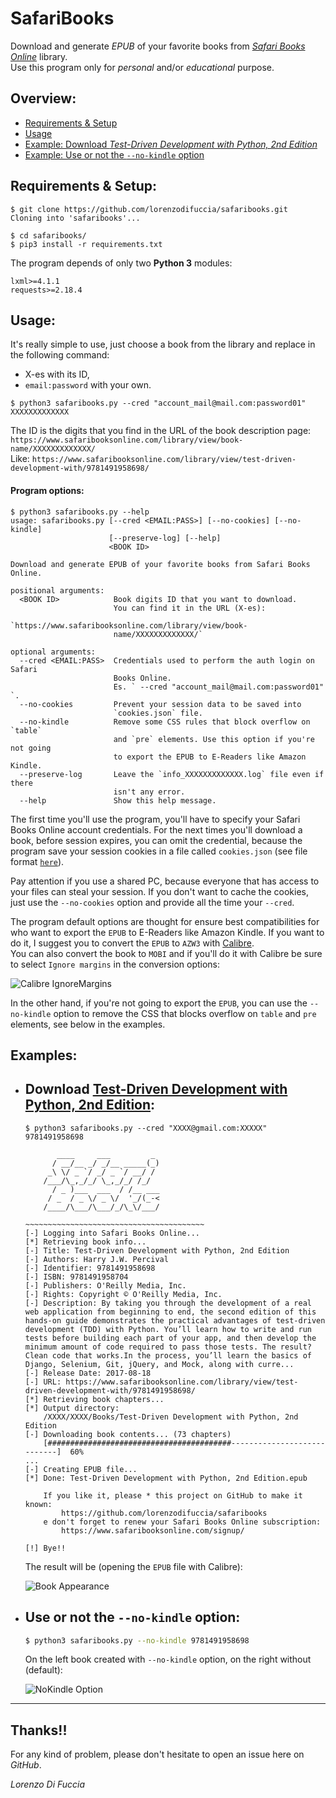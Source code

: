 # SafariBooks
Download and generate *EPUB* of your favorite books from [*Safari Books Online*](https://www.safaribooksonline.com) library.  
Use this program only for *personal* and/or *educational* purpose.  

## Overview:
  * [Requirements & Setup](#requirements--setup)
  * [Usage](#usage)
  * [Example: Download *Test-Driven Development with Python, 2nd Edition*](#download-test-driven-development-with-python-2nd-edition)
  * [Example: Use or not the `--no-kindle` option](#use-or-not-the---no-kindle-option)

## Requirements & Setup:
```shell
$ git clone https://github.com/lorenzodifuccia/safaribooks.git
Cloning into 'safaribooks'...

$ cd safaribooks/
$ pip3 install -r requirements.txt
```  

The program depends of only two **Python 3** modules:
```python3
lxml>=4.1.1
requests>=2.18.4
```
  
## Usage:
It's really simple to use, just choose a book from the library and replace in the following command:
  * X-es with its ID, 
  * `email:password` with your own. 

```shell
$ python3 safaribooks.py --cred "account_mail@mail.com:password01" XXXXXXXXXXXXX
```

The ID is the digits that you find in the URL of the book description page:  
`https://www.safaribooksonline.com/library/view/book-name/XXXXXXXXXXXXX/`  
Like: `https://www.safaribooksonline.com/library/view/test-driven-development-with/9781491958698/`  
  
#### Program options:
```shell
$ python3 safaribooks.py --help
usage: safaribooks.py [--cred <EMAIL:PASS>] [--no-cookies] [--no-kindle]
                      [--preserve-log] [--help]
                      <BOOK ID>

Download and generate EPUB of your favorite books from Safari Books Online.

positional arguments:
  <BOOK ID>            Book digits ID that you want to download.
                       You can find it in the URL (X-es):
                       `https://www.safaribooksonline.com/library/view/book-
                       name/XXXXXXXXXXXXX/`

optional arguments:
  --cred <EMAIL:PASS>  Credentials used to perform the auth login on Safari
                       Books Online.
                       Es. ` --cred "account_mail@mail.com:password01" `.
  --no-cookies         Prevent your session data to be saved into
                       `cookies.json` file.
  --no-kindle          Remove some CSS rules that block overflow on `table`
                       and `pre` elements. Use this option if you're not going
                       to export the EPUB to E-Readers like Amazon Kindle.
  --preserve-log       Leave the `info_XXXXXXXXXXXXX.log` file even if there 
                       isn't any error.
  --help               Show this help message.
```
  
The first time you'll use the program, you'll have to specify your Safari Books Online account credentials. 
For the next times you'll download a book, before session expires, you can omit the credential, because the program save your session cookies in a file called `cookies.json` (see file format [`here`](/../../issues/2#issuecomment-367726544)). 
  
Pay attention if you use a shared PC, because everyone that has access to your files can steal your session. 
If you don't want to cache the cookies, just use the `--no-cookies` option and provide all the time your `--cred`.  

The program default options are thought for ensure best compatibilities for who want to export the `EPUB` to E-Readers like Amazon Kindle. If you want to do it, I suggest you to convert the `EPUB` to `AZW3` with [Calibre](https://calibre-ebook.com/).  
You can also convert the book to `MOBI` and if you'll do it with Calibre be sure to select `Ignore margins` in the conversion options:  
  
![Calibre IgnoreMargins](https://github.com/lorenzodifuccia/cloudflare/raw/master/Images/safaribooks/safaribooks_calibre_IgnoreMargins.png "Select Ignore margins")  

In the other hand, if you're not going to export the `EPUB`, you can use the `--no-kindle` option to remove the CSS that blocks overflow on `table` and `pre` elements, see below in the examples.  
  
## Examples:
  * ## Download [Test-Driven Development with Python, 2nd Edition](https://www.safaribooksonline.com/library/view/test-driven-development-with/9781491958698/):  
    ```shell
    $ python3 safaribooks.py --cred "XXXX@gmail.com:XXXXX" 9781491958698

           ____     ___         _ 
          / __/__ _/ _/__ _____(_)
         _\ \/ _ `/ _/ _ `/ __/ / 
        /___/\_,_/_/ \_,_/_/ /_/  
          / _ )___  ___  / /__ ___
         / _  / _ \/ _ \/  '_/(_-<
        /____/\___/\___/_/\_\/___/

    ~~~~~~~~~~~~~~~~~~~~~~~~~~~~~~~~~~~~~~~~
    [-] Logging into Safari Books Online...
    [*] Retrieving book info... 
    [-] Title: Test-Driven Development with Python, 2nd Edition                     
    [-] Authors: Harry J.W. Percival                                                
    [-] Identifier: 9781491958698                                                   
    [-] ISBN: 9781491958704                                                         
    [-] Publishers: O'Reilly Media, Inc.                                            
    [-] Rights: Copyright © O'Reilly Media, Inc.                                    
    [-] Description: By taking you through the development of a real web application from beginning to end, the second edition of this hands-on guide demonstrates the practical advantages of test-driven development (TDD) with Python. You’ll learn how to write and run tests before building each part of your app, and then develop the minimum amount of code required to pass those tests. The result? Clean code that works.In the process, you’ll learn the basics of Django, Selenium, Git, jQuery, and Mock, along with curre...
    [-] Release Date: 2017-08-18
    [-] URL: https://www.safaribooksonline.com/library/view/test-driven-development-with/9781491958698/
    [*] Retrieving book chapters...                                                          
    [*] Output directory:                                                           
        /XXXX/XXXX/Books/Test-Driven Development with Python, 2nd Edition
    [-] Downloading book contents... (73 chapters)                                               
        [#########################################----------------------------]  60%
    ...
    [-] Creating EPUB file...                                                       
    [*] Done: Test-Driven Development with Python, 2nd Edition.epub                 

        If you like it, please * this project on GitHub to make it known:
            https://github.com/lorenzodifuccia/safaribooks
        e don't forget to renew your Safari Books Online subscription:
            https://www.safaribooksonline.com/signup/

    [!] Bye!!
    ```  
     The result will be (opening the `EPUB` file with Calibre):  

    ![Book Appearance](https://github.com/lorenzodifuccia/cloudflare/raw/master/Images/safaribooks/safaribooks_example01_TDD.png "Book opened with Calibre")  
 
  * ## Use or not the `--no-kindle` option:
    ```bash
    $ python3 safaribooks.py --no-kindle 9781491958698
    ```  
    On the left book created with `--no-kindle` option, on the right without (default):  
    
    ![NoKindle Option](https://github.com/lorenzodifuccia/cloudflare/raw/master/Images/safaribooks/safaribooks_example02_NoKindle.png "Version compare")  
    
---  
  
## Thanks!!
For any kind of problem, please don't hesitate to open an issue here on *GitHub*.  
  
*Lorenzo Di Fuccia*
